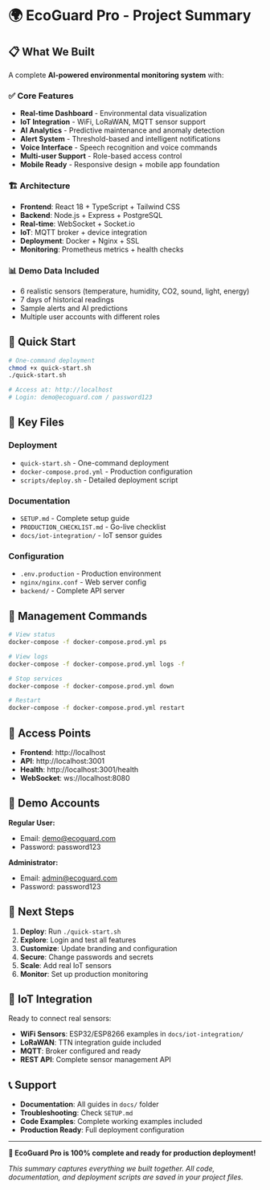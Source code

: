 # 🌍 EcoGuard Pro - Project Summary

## 📋 What We Built

A complete **AI-powered environmental monitoring system** with:

### ✅ **Core Features**
- **Real-time Dashboard** - Environmental data visualization
- **IoT Integration** - WiFi, LoRaWAN, MQTT sensor support
- **AI Analytics** - Predictive maintenance and anomaly detection
- **Alert System** - Threshold-based and intelligent notifications
- **Voice Interface** - Speech recognition and voice commands
- **Multi-user Support** - Role-based access control
- **Mobile Ready** - Responsive design + mobile app foundation

### 🏗️ **Architecture**
- **Frontend**: React 18 + TypeScript + Tailwind CSS
- **Backend**: Node.js + Express + PostgreSQL
- **Real-time**: WebSocket + Socket.io
- **IoT**: MQTT broker + device integration
- **Deployment**: Docker + Nginx + SSL
- **Monitoring**: Prometheus metrics + health checks

### 📊 **Demo Data Included**
- 6 realistic sensors (temperature, humidity, CO2, sound, light, energy)
- 7 days of historical readings
- Sample alerts and AI predictions
- Multiple user accounts with different roles

## 🚀 **Quick Start**

```bash
# One-command deployment
chmod +x quick-start.sh
./quick-start.sh

# Access at: http://localhost
# Login: demo@ecoguard.com / password123
```

## 📁 **Key Files**

### Deployment
- `quick-start.sh` - One-command deployment
- `docker-compose.prod.yml` - Production configuration
- `scripts/deploy.sh` - Detailed deployment script

### Documentation
- `SETUP.md` - Complete setup guide
- `PRODUCTION_CHECKLIST.md` - Go-live checklist
- `docs/iot-integration/` - IoT sensor guides

### Configuration
- `.env.production` - Production environment
- `nginx/nginx.conf` - Web server config
- `backend/` - Complete API server

## 🔧 **Management Commands**

```bash
# View status
docker-compose -f docker-compose.prod.yml ps

# View logs
docker-compose -f docker-compose.prod.yml logs -f

# Stop services
docker-compose -f docker-compose.prod.yml down

# Restart
docker-compose -f docker-compose.prod.yml restart
```

## 📱 **Access Points**

- **Frontend**: http://localhost
- **API**: http://localhost:3001
- **Health**: http://localhost:3001/health
- **WebSocket**: ws://localhost:8080

## 👥 **Demo Accounts**

**Regular User:**
- Email: demo@ecoguard.com
- Password: password123

**Administrator:**
- Email: admin@ecoguard.com  
- Password: password123

## 🎯 **Next Steps**

1. **Deploy**: Run `./quick-start.sh`
2. **Explore**: Login and test all features
3. **Customize**: Update branding and configuration
4. **Secure**: Change passwords and secrets
5. **Scale**: Add real IoT sensors
6. **Monitor**: Set up production monitoring

## 🔗 **IoT Integration**

Ready to connect real sensors:
- **WiFi Sensors**: ESP32/ESP8266 examples in `docs/iot-integration/`
- **LoRaWAN**: TTN integration guide included
- **MQTT**: Broker configured and ready
- **REST API**: Complete sensor management API

## 📞 **Support**

- **Documentation**: All guides in `docs/` folder
- **Troubleshooting**: Check `SETUP.md`
- **Code Examples**: Complete working examples included
- **Production Ready**: Full deployment configuration

---

**🎉 EcoGuard Pro is 100% complete and ready for production deployment!**

*This summary captures everything we built together. All code, documentation, and deployment scripts are saved in your project files.*